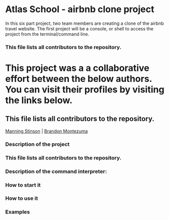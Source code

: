 # Atlas School - airbnb clone project
In this six part project, two team members are creating a clone of the airbnb travel website. The first project will be a console, or shell to access the project from the terminal/command line.

### This file lists all contributors to the repository.

# This project was a a collaborative effort between the below authors. You can visit their profiles by visiting the links below.<br>

## This file lists all contributors to the repository.
[Manning Stinson](https://github.com/manningstinson) |
[Brandon Montezuma](https://github.com/bmontezuma)

### Description of the project
### This file lists all contributors to the repository.
### Description of the command interpreter:
### How to start it
### How to use it
### Examples
